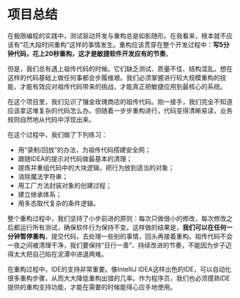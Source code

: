 # 项目总结

在极限编程的实践中，测试驱动开发与重构总是如影随形。在我看来，根本就不应该有“花大段时间重构”这样的事情发生。重构应该贯穿在整个开发过程中：**写5分钟代码，花上20秒重构，这才是敏捷软件开发应有的节奏**。

但是，我们总有遇上祖传代码的时候。它们缺乏测试、质量不佳、结构混乱。想在这样的代码基础上做任何事都会步履维艰。我们必须掌握进行较大规模重构的技能，才能有效应对祖传代码带来的挑战，才能真正把敏捷应用到最核心的系统。

在这个项目里，我们见识了镶金玫瑰商店的祖传代码。刚一接手，我们完全不知道应该拿这堆复杂的代码怎么办。但随着一步步重构进行，代码变得清晰易读，业务规则自然地从代码中浮现出来。

在这个过程中，我们做了下列练习：

* 用“录制/回放”的办法，为祖传代码搭建安全网；
* 跟随IDEA的提示对代码做最基本的清理；
* 提炼并重组代码中的大块逻辑，把行为放到适当的对象；
* 消除魔法字符串；
* 用工厂方法封装对象的创建过程；
* 建立继承体系；
* 用多态取代复杂的条件逻辑。

整个重构过程中，我们坚持了小步前进的原则：每次只做很小的修改，每次修改之后都运行所有测试，确保软件行为保持不变。这样做的结果是，**我们可以在任何一分钟暂停重构**，提交代码，去处理一些别的事情，回头再接着重构。祖传代码不会一夜之间被清理干净，我们要保持“日行一善”、持续改进的节奏，不能因为步子迈得太大把自己陷在泥潭中进退两难。

在重构过程中，IDE的支持非常重要。像IntelliJ IDEA这样出色的IDE，可以自动化很多重构步骤，从而大大降低重构出错的几率。作为程序员，我们也必须摸熟IDE提供的重构支持功能，才能在需要的时候能得心应手地使用。

